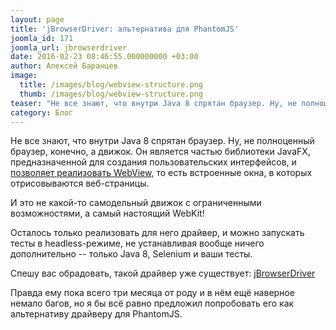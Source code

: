 ```yaml
---
layout: page
title: 'jBrowserDriver: альтернатива для PhantomJS'
joomla_id: 171
joomla_url: jbrowserdriver
date: 2016-02-23 08:46:55.000000000 +03:00
author: Алексей Баранцев
image:
  title: /images/blog/webview-structure.png
  thumb: /images/blog/webview-structure.png
teaser: "Не все знают, что внутри Java 8 спрятан браузер. Ну, не полноценный браузер, конечно, а движок. Он является частью библиотеки JavaFX, предназначенной для создания пользовательских интерфейсов. И это не какой-то самодельный движок с ограниченными возможностями, а самый настоящий WebKit!"
category: Блог
---
```

<p>Не все знают, что внутри Java 8 спрятан браузер. Ну, не полноценный браузер, конечно, а движок. Он является частью библиотеки JavaFX, предназначенной для создания пользовательских интерфейсов, и <a href="http://docs.oracle.com/javafx/2/webview/jfxpub-webview.htm">позволяет реализовать WebView</a>, то есть встроенные окна, в которых отрисовываются веб-страницы.</p>
<p>И это не какой-то самодельный движок с ограниченными возможностями, а самый настоящий WebKit!</p>
<p>Осталось только реализовать для него драйвер, и можно запускать тесты в headless-режиме, не устанавливая вообще ничего дополнительно -- только Java 8, Selenium и ваши тесты.</p>
<p>Спешу вас обрадовать, такой драйвер уже существует: <a href="https://github.com/MachinePublishers/jBrowserDriver/"><span>jBrowserDriver</span></a></p>
<p><a href="https://github.com/MachinePublishers/jBrowserDriver/"></a>Правда ему пока всего три месяца от роду и в нём ещё наверное немало багов, но я бы всё равно предложил попробовать его как альтернативу драйверу для PhantomJS.</p>
